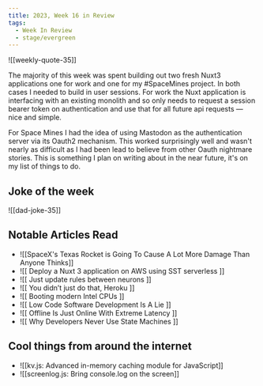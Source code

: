 ```yaml
---
title: 2023, Week 16 in Review
tags:
  - Week In Review
  - stage/evergreen
---
```



![[weekly-quote-35]]

The majority of this week was spent building out two fresh Nuxt3 applications one for work and one for my #SpaceMines project. In both cases I needed to build in user sessions. For work the Nuxt application is interfacing with an existing monolith and so only needs to request a session bearer token on authentication and use that for all future api requests — nice and simple.

For Space Mines I had the idea of using Mastodon as the authentication server via its Oauth2 mechanism. This worked surprisingly well and wasn't nearly as difficult as I had been lead to believe from other Oauth nightmare stories. This is something I plan on writing about in the near future, it's on my list of things to do.

## Joke of the week
![[dad-joke-35]]

## Notable Articles Read
- ![[SpaceX's Texas Rocket is Going To Cause A Lot More Damage Than Anyone Thinks]]
- ![[ Deploy a Nuxt 3 application on AWS using SST serverless ]]
- ![[ Just update rules between neurons ]]
- ![[ You didn’t just do that, Heroku ]]
- ![[ Booting modern Intel CPUs ]]
- ![[ Low Code Software Development Is A Lie ]]
- ![[ Offline Is Just Online With Extreme Latency ]]
- ![[ Why Developers Never Use State Machines ]]

## Cool things from around the internet
- ![[kv.js: Advanced in-memory caching module for JavaScript]]
- ![[screenlog.js: Bring console.log on the screen]]
